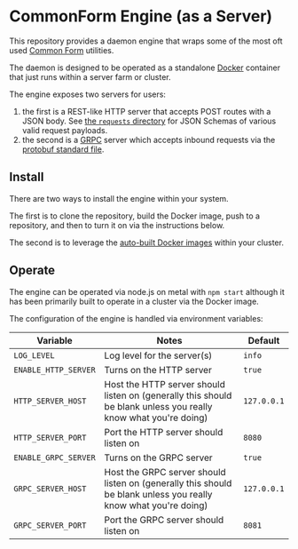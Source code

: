 # CommonForm Engine (as a Server)

This repository provides a daemon engine that wraps some of the most oft used [Common Form](https://github.com/commonform) utilities.

The daemon is designed to be operated as a standalone [Docker](./Dockerfile) container that just runs within a server farm or cluster.

The engine exposes two servers for users:

1. the first is a REST-like HTTP server that accepts POST routes with a JSON body. See [the `requests` directory](./requests) for JSON Schemas of various valid request payloads.
2. the second is a [GRPC](https://grpc.io) server which accepts inbound requests via the [protobuf standard file](./requests/commonform.proto).

## Install

There are two ways to install the engine within your system.

The first is to clone the repository, build the Docker image, push to a repository, and then to turn it on via the instructions below.

The second is to leverage the [auto-built Docker images](https://quay.io/repository/monax/commonform-engine) within your cluster.

## Operate

The engine can be operated via node.js on metal with `npm start` although it has been primarily built to operate in a cluster via the Docker image.

The configuration of the engine is handled via environment variables:

| **Variable** | **Notes** | **Default** |
|------------|--------|------------------|
| `LOG_LEVEL` | Log level for the server(s) | `info` |
| `ENABLE_HTTP_SERVER` | Turns on the HTTP server | `true` |
| `HTTP_SERVER_HOST` | Host the HTTP server should listen on (generally this should be blank unless you really know what you're doing) | `127.0.0.1` |
| `HTTP_SERVER_PORT` | Port the HTTP server should listen on | `8080` |
| `ENABLE_GRPC_SERVER` | Turns on the GRPC server | `true` |
| `GRPC_SERVER_HOST` | Host the GRPC server should listen on (generally this should be blank unless you really know what you're doing) | `127.0.0.1` |
| `GRPC_SERVER_PORT` | Port the GRPC server should listen on | `8081` |
